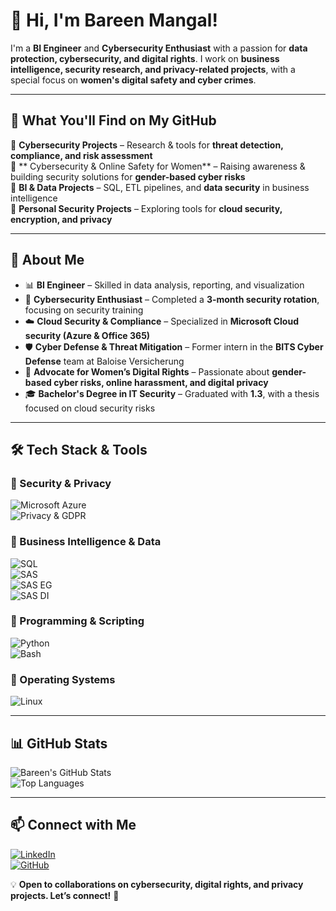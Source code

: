 # 👋 Hi, I'm Bareen Mangal!  

I'm a **BI Engineer** and **Cybersecurity Enthusiast** with a passion for **data protection, cybersecurity, and digital rights**. I work on **business intelligence, security research, and privacy-related projects**, with a special focus on **women's digital safety and cyber crimes**.  

---

## 🚀 What You'll Find on My GitHub  
🔹 **Cybersecurity Projects** – Research & tools for **threat detection, compliance, and risk assessment**  
🔹 ** Cybersecurity & Online Safety for Women** – Raising awareness & building security solutions for **gender-based cyber risks**  
🔹 **BI & Data Projects** – SQL, ETL pipelines, and **data security** in business intelligence  
🔹 **Personal Security Projects** – Exploring tools for **cloud security, encryption, and privacy**  

---

## 🔹 About Me  
- 📊 **BI Engineer** – Skilled in data analysis, reporting, and visualization  
- 🔐 **Cybersecurity Enthusiast** – Completed a **3-month security rotation**, focusing on security training  
- ☁️ **Cloud Security & Compliance** – Specialized in **Microsoft Cloud security (Azure & Office 365)**  
- 🛡️ **Cyber Defense & Threat Mitigation** – Former intern in the **BITS Cyber Defense** team at Baloise Versicherung  
- 📢 **Advocate for Women’s Digital Rights** – Passionate about **gender-based cyber risks, online harassment, and digital privacy**  
- 🎓 **Bachelor's Degree in IT Security** – Graduated with **1.3**, with a thesis focused on cloud security risks  

---

## 🛠️ Tech Stack & Tools  

### **🔹 Security & Privacy**  
![Microsoft Azure](https://img.shields.io/badge/Microsoft%20Azure-0078D4?style=flat&logo=microsoft-azure&logoColor=white)  
![Privacy & GDPR](https://img.shields.io/badge/Privacy%20&%20GDPR-34A853?style=flat&logo=lock&logoColor=white)  

### **🔹 Business Intelligence & Data**  
![SQL](https://img.shields.io/badge/SQL-4479A1?style=flat&logo=postgresql&logoColor=white)  
![SAS](https://img.shields.io/badge/SAS%20Software-0076C6?style=flat&logo=sas&logoColor=white)  
![SAS EG](https://img.shields.io/badge/SAS%20Enterprise%20Guide-005B9A?style=flat&logo=sas&logoColor=white)  
![SAS DI](https://img.shields.io/badge/SAS%20Data%20Integration-004B87?style=flat&logo=sas&logoColor=white)  

### **🔹 Programming & Scripting**  
![Python](https://img.shields.io/badge/Python-3776AB?style=flat&logo=python&logoColor=white)  
![Bash](https://img.shields.io/badge/Bash-4EAA25?style=flat&logo=gnubash&logoColor=white)  

### **🔹 Operating Systems**  
![Linux](https://img.shields.io/badge/Linux-FCC624?style=flat&logo=linux&logoColor=black)  

---

## 📊 GitHub Stats  

![Bareen's GitHub Stats](https://github-readme-stats.vercel.app/api?username=bareenmangal&show_icons=true&theme=radical)  
![Top Languages](https://github-readme-stats.vercel.app/api/top-langs/?username=bareenmangal&layout=compact&theme=radical)  

---

## 📫 Connect with Me  

[![LinkedIn](https://img.shields.io/badge/LinkedIn-Profile-blue?logo=linkedin)](https://www.linkedin.com/in/barin-mangal/)  
[![GitHub](https://img.shields.io/badge/GitHub-Profile-black?logo=github)](https://github.com/bareenmangal)  

💡 **Open to collaborations on cybersecurity, digital rights, and privacy projects. Let’s connect!** 🚀  

